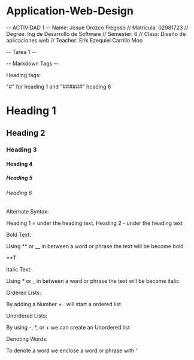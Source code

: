 ﻿# Application-Web-Design

-- ACTIVIDAD 1 --
Name: Josue Orozco Fregoso //
Matricula: 02981723 //
Degree: Ing de Desarrollo de Software //
Semester: 6 //
Class: Diseño de aplicaciones web //
Teacher: Erik Ezequiel Carrillo Moo


-- Tarea 1 --

-- Markdown Tags --

Heading tags: 

"#" for heading 1 and "######" heading 6

# Heading 1

## Heading 2

### Heading 3

#### Heading 4

##### Heading 5

###### Heading 6


Alternate Syntax: 

Heading 1 = under the heading text.
Heading 2 - under the heading text

Bold Text: 

Using ** or __ in between a word or phrase the text will be become bold

**T

Italic Text: 

Using * or _ in between a word or phrase the text will be become italic

Ordered Lists:

By adding a Number + . will start a ordered list


Unordered Lists:

By using -, *, or + we can create an Unordered list

Denoting Words:

To denote a word we enclose a word or phrase with '


